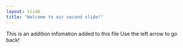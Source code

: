 ```yaml
---
layout: slide
title: "Welcome to our second slide!"
---
```

This is an addition infomation added to this file
Use the left arrow to go back!
